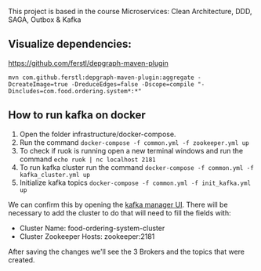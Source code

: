 This project is based in the course Microservices: Clean Architecture, DDD, SAGA, Outbox & Kafka

## Visualize dependencies:

https://github.com/ferstl/depgraph-maven-plugin

    mvn com.github.ferstl:depgraph-maven-plugin:aggregate -DcreateImage=true -DreduceEdges=false -Dscope=compile "-Dincludes=com.food.ordering.system*:*"


## How to run kafka on docker

1. Open the folder infrastructure/docker-compose.
2. Run the command `docker-compose -f common.yml -f zookeeper.yml up`
3. To check if ruok is running open a new terminal windows and run the command `echo ruok | nc localhost 2181`
4. To run kafka cluster run the command `docker-compose -f common.yml -f kafka_cluster.yml up`
5. Initialize kafka topics `docker-compose -f common.yml -f init_kafka.yml up`

We can confirm this by opening the [kafka manager UI](http://localhost:9000/). There will be necessary to add the cluster to do that will need to fill the fields with:
 - Cluster Name: food-ordering-system-cluster
 - Cluster Zookeeper Hosts: zookeeper:2181

After saving the changes we'll see the 3 Brokers and the topics that were created.